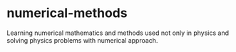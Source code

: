 # numerical-methods
Learning numerical mathematics and methods used not only in physics and solving physics problems with numerical approach.
